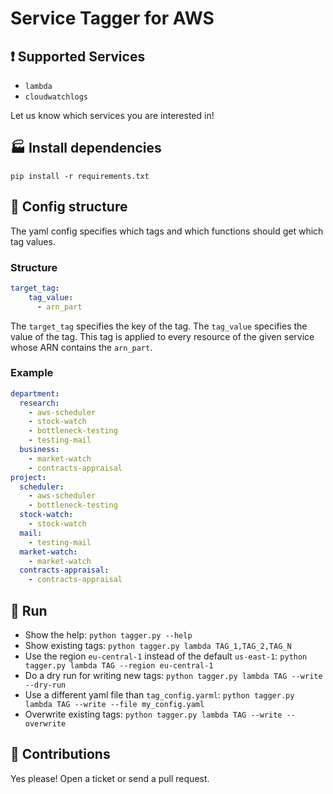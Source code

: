 # Service Tagger for AWS

## :exclamation: Supported Services

* `lambda` 
* `cloudwatchlogs` 

Let us know which services you are interested in!

## :factory: Install dependencies

`pip install -r requirements.txt`

## :triangular_ruler: Config structure

The yaml config specifies which tags and which functions should get which tag values.

### Structure
```yaml
target_tag:
    tag_value:
      - arn_part
```

The `target_tag` specifies the key of the tag. The `tag_value` specifies the value of the tag. This tag is applied to every resource of the given service whose ARN contains the `arn_part`. 

### Example
```yaml
department:
  research:
    - aws-scheduler
    - stock-watch
    - bottleneck-testing
    - testing-mail
  business:
    - market-watch
    - contracts-appraisal
project:
  scheduler:
    - aws-scheduler
    - bottleneck-testing
  stock-watch:
    - stock-watch
  mail:
    - testing-mail
  market-watch:
    - market-watch
  contracts-appraisal:
    - contracts-appraisal
```

## :rocket: Run

* Show the help: `python tagger.py --help`
* Show existing tags: `python tagger.py lambda TAG_1,TAG_2,TAG_N`
* Use the region `eu-central-1` instead of the default `us-east-1`: `python tagger.py lambda TAG --region eu-central-1`
* Do a dry run for writing new tags: `python tagger.py lambda TAG --write --dry-run`
* Use a different yaml file than `tag_config.yarml`: `python tagger.py lambda TAG --write --file my_config.yaml`
* Overwrite existing tags: `python tagger.py lambda TAG --write --overwrite`

## :wrench: Contributions

Yes please! Open a ticket or send a pull request.
